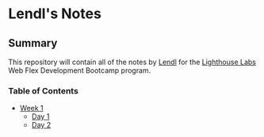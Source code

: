 # Lendl's Notes

## Summary

This repository will contain all of the notes by [Lendl](https://github.com/janlendl) for the [Lighthouse Labs](https://www.lighthouselabs.ca/) Web Flex Development Bootcamp program.

### Table of Contents

* [Week 1](/Week_1)
  * [Day 1](/Week_1/Day_1)
  * [Day 2](/Week1/Day_2)